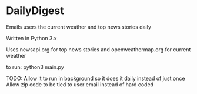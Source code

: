 # DailyDigest
Emails users the current weather and top news stories daily

Written in Python 3.x

Uses newsapi.org for top news stories and openweathermap.org for current weather

to run: python3 main.py

TODO:
Allow it to run in background so it does it daily instead of just once
Allow zip code to be tied to user email instead of hard coded

